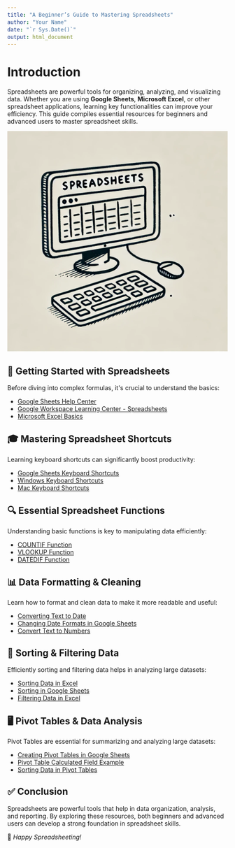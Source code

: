 ```yaml
---
title: "A Beginner’s Guide to Mastering Spreadsheets"
author: "Your Name"
date: "`r Sys.Date()`"
output: html_document
---
```


# Introduction
Spreadsheets are powerful tools for organizing, analyzing, and visualizing data. Whether you are using **Google Sheets**, **Microsoft Excel**, or other spreadsheet applications, learning key functionalities can improve your efficiency. This guide compiles essential resources for beginners and advanced users to master spreadsheet skills.

![Spreadsheets Sketch](spreadsheet_sketch.png)

## 📌 Getting Started with Spreadsheets
Before diving into complex formulas, it's crucial to understand the basics:
- [Google Sheets Help Center](https://support.google.com/docs/answer/181110)
- [Google Workspace Learning Center - Spreadsheets](https://support.google.com/a/users/answer/9300311?hl=en&ref_topic=9296423)
- [Microsoft Excel Basics](https://support.microsoft.com/en-us/office/keyboard-shortcuts-in-excel-1798d9d5-842a-42b8-9c99-9b7213f0040f?ui=en-US&rs=en-US&ad=US)

## 🎓 Mastering Spreadsheet Shortcuts
Learning keyboard shortcuts can significantly boost productivity:
- [Google Sheets Keyboard Shortcuts](https://support.google.com/docs/answer/46973?co=GENIE.Platform%3DDesktop&hl=en&oco=0)
- [Windows Keyboard Shortcuts](https://support.microsoft.com/en-us/windows/keyboard-shortcuts-in-windows-dcc61a57-8ff0-cffe-9796-cb9706c75eec)
- [Mac Keyboard Shortcuts](https://support.apple.com/en-us/HT201236)

## 🔍 Essential Spreadsheet Functions
Understanding basic functions is key to manipulating data efficiently:
- [COUNTIF Function](https://support.microsoft.com/en-us/office/countif-function-e0de10c6-f885-4e71-abb4-1f464816df34)
- [VLOOKUP Function](https://support.microsoft.com/en-us/office/vlookup-function-0bbc8083-26fe-4963-8ab8-93a18ad188a1)
- [DATEDIF Function](https://support.microsoft.com/en-us/office/datedif-function-25dba1a4-2812-480b-84dd-8b32a451b35c)

## 📊 Data Formatting & Cleaning
Learn how to format and clean data to make it more readable and useful:
- [Converting Text to Date](https://www.ablebits.com/office-addins-blog/excel-convert-text-date/)
- [Changing Date Formats in Google Sheets](https://www.ablebits.com/office-addins-blog/google-sheets-change-date-format/)
- [Convert Text to Numbers](https://productivityspot.com/convert-text-to-numbers-google-sheets/)

## 📑 Sorting & Filtering Data
Efficiently sorting and filtering data helps in analyzing large datasets:
- [Sorting Data in Excel](https://support.microsoft.com/en-us/office/video-sort-data-in-a-range-or-table-ffb9fcb0-b9cb-48bf-a15c-8bec9fd3a472#ID0EAABAAA=Transcript)
- [Sorting in Google Sheets](https://support.google.com/docs/answer/3093150?hl=en)
- [Filtering Data in Excel](https://support.microsoft.com/en-us/office/filter-data-in-a-pivottable-cc1ed287-3a97-4e95-b377-ddfafe79fa8f)

## 🖥 Pivot Tables & Data Analysis
Pivot Tables are essential for summarizing and analyzing large datasets:
- [Creating Pivot Tables in Google Sheets](https://www.benlcollins.com/spreadsheets/pivot-tables-google-sheets/)
- [Pivot Table Calculated Field Example](https://exceljet.net/pivot-tables/pivot-table-calculated-field-example)
- [Sorting Data in Pivot Tables](https://support.microsoft.com/en-us/office/sort-data-in-a-pivottable-or-pivotchart-e41f7107-b92d-44ef-861f-24430830450a)

## ✅ Conclusion
Spreadsheets are powerful tools that help in data organization, analysis, and reporting. By exploring these resources, both beginners and advanced users can develop a strong foundation in spreadsheet skills.

📌 *Happy Spreadsheeting!*
